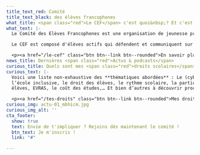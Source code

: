 ```yaml
---
title_text_red: Comité
title_text_black: des élèves francophones
what_title: <span class="red">Le CEF</span> c'est quoi&nbsp;? Et c'est qui&nbsp;?
what_text: |-
  Le Comité des Elèves Francophones est une organisation de jeunesse présente dans de nombreuses écoles secondaires.

  Le CEF est composé d'élèves actifs qui défendent et communiquent sur leurs droits scolaires à travers des formations, des débats et des actions qui les concernent.

  <p><a href="/le-cef" class="btn btn--link btn--rounded">En savoir plus</a></p>
news_title: Dernières <span class="red">Actus & podcasts</span>
curious_title: Quels sont mes <span class="red">droits scolaires</span> ?
curious_text: |-
  Voici une liste non-exhaustive des **thématiques abordées** : Le (cyber)-harcèlement,
  l’école inclusive, le droit des élèves, le rythme scolaire, la participation des
  élèves, EVRAS, le coût des études,… Et bien d’autres à découvrir prochainement !

  <p><a href="/tes-droits" class="btn btn--link btn--rounded">Mes droits</a></p>
curious_img: actu-01_mbhicm.jpg
curious_img_alt: ''
cta_footer:
  show: true
  text: Envie de t'impliquer ? Rejoins dès maintenant le comité !
  btn_text: Je m'inscris !
  link: "#"

---
```

